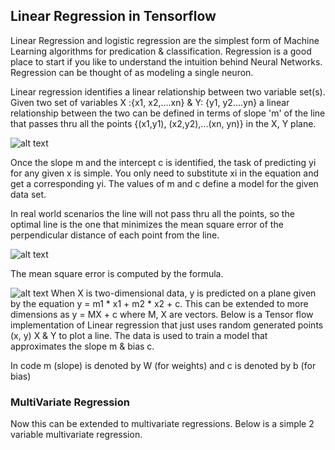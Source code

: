 ## Linear Regression in Tensorflow
Linear Regression and logistic regression are the simplest form of Machine Learning algorithms for 
predication & classification. Regression is a good place to start if you like to understand the 
intuition behind Neural Networks. Regression can be thought of as modeling a single neuron.


Linear regression identifies a linear relationship between two variable set(s). Given two set of 
variables X :{x1, x2,....xn} & Y: {y1, y2....yn} a linear relationship between the two can be 
defined in terms of slope 'm' of the line that passes thru all the points {(x1,y1), (x2,y2),...(xn, yn)} 
in the X, Y plane.

 ![alt text](https://www.kullabs.com/img/note_images/eA7pSlMa8FIftHQe.jpg)

Once the slope m and the intercept c is identified, the task of predicting yi for any given x is simple. 
You only need to substitute xi in the equation and get a corresponding yi. The values of m and c define
a model for the given data set.

In real world scenarios the line will not pass thru all the points, so the optimal line is the one 
that minimizes the mean square error of the perpendicular distance of each point from the line.

 ![alt text](https://i.stack.imgur.com/cj8j6.png)

The mean square error is computed by the formula.

![alt text](https://i.stack.imgur.com/19Cmk.gif)
When X is two-dimensional data, y is predicted on a plane given by the equation y = m1 * x1 + m2 * x2 + c. 
This can be extended to more dimensions as y = MX + c where M, X  are vectors. Below is a Tensor flow 
implementation of Linear regression that just uses random generated points (x, y) X & Y to plot a line. 
The data is used to train a model that approximates the slope m & bias c.

In code m (slope) is denoted by W (for weights) and c is denoted by b (for bias)

### MultiVariate Regression

Now this can be extended to multivariate regressions. Below is a simple 2 variable multivariate regression.
